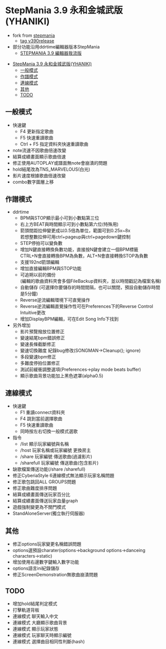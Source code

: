 
# StepMania 3.9 永和金城武版(YHANIKI)
   + fork from [stepmania](https://github.com/stepmania/stepmania)
     + [tag v390release](https://github.com/stepmania/stepmania/releases/tag/v390release)
   + 部分功能沿用ddrtime編輯器版本StepMania
     + [STEPMANIA 3.9 編輯器我流版](https://forum.gamer.com.tw/C.php?bsn=16862&snA=1184)
<!-- TOC -->

- [StepMania 3.9 永和金城武版(YHANIKI)](#stepmania-39-%e6%b0%b8%e5%92%8c%e9%87%91%e5%9f%8e%e6%ad%a6%e7%89%88yhaniki)
  - [一般模式](#%e4%b8%80%e8%88%ac%e6%a8%a1%e5%bc%8f)
  - [作譜模式](#%e4%bd%9c%e8%ad%9c%e6%a8%a1%e5%bc%8f)
  - [連線模式](#%e9%80%a3%e7%b7%9a%e6%a8%a1%e5%bc%8f)
  - [其他](#%e5%85%b6%e4%bb%96)
  - [TODO](#todo)

<!-- /TOC -->
## 一般模式
   + 快速鍵
     + F4 更新指定歌曲
     + F5 快速重讀歌曲
     + Ctrl + F5 指定資料夾快速重讀歌曲
   + note流速不因歌曲倍速改變
   + 結算成績畫面顯示歌曲倍速
   + 修正使用AUTOPLAY或譜面無note會崩潰的問題
   + hold結尾改為TNS_MARVELOUS(白光)
   + 影片速度根據歌曲倍速改變
   + combo數字圖層上移

## 作譜模式
   + ddrtime
     + BPM與STOP顯示最小可到小數點第三位  
     + 右上方BEAT與時間顯示可到小數點第六位(特殊用)  
     + 箭頭間距拉伸變更成以0.5倍為單位，範圍可到0.25x~8x  
        若想整數拉伸可用ctrl+pageup與ctrl+pagedown鍵控制  
     + STEP停拍可以變負數  
     + 增加N鍵直接轉換負數功能，直接按N鍵會建立一個BPM標籤  
        CTRL+N會直接轉換BPM為負數，ALT+N會直接轉換STOP為負數  
     + 支援192nd箭頭編輯  
     + 增加直接編輯BPM與STOP功能   
     + 可追朔以前的備份  
        (編輯的歌曲資料夾會多個FileBackup資料夾，並以時間戳記為檔案名稱)  
     +  自動儲存 (可選擇你要儲存的時間間隔，也可以關閉，預設自動儲存時間是5分鐘)  
     +  Reverse逆流編輯環境下可直覺操作  
     +  Reverse逆流編輯直覺操作性可在Preferences下的Reverse Control Intuitive更改  
     + 增加DisplayBPM編輯，可在Edit Song Info下找到
   + 另外增加
     + 影片預覽撥放位置修正
     + 變速結尾bpm錯誤修正
     + 變速長條截斷修正
     + 變速切換難度 紀錄bug修改(SONGMAN->Cleanup(); ignore)
     + 多段變速bpm修正
     + 多難度停拍位置修正
     + 測試前緩衝調整選項(Preferences->play mode beats buffer)
     + 顯示歌曲背景功能加上黑色遮罩(alpha0.5)

## 連線模式
   + 快速鍵
     + F1 重讀connect資料夾
     + F4 跳到當前選擇歌曲
     + F5 快速重讀歌曲
     + 同時按左右切換一般模式選歌
   + 指令
     + /list 顯示玩家編號與名稱
     + /host 玩家名稱或玩家編號 更換房主
     + /share 玩家編號 傳送歌曲(過濾影片)
     + /sharefull 玩家編號 傳送歌曲(包含影片)
   + 缺歌檔案傳送功能(/share /sharefull)
   + 修正CyberiaStyle 6連線模式無法顯示玩家名稱問題
   + 修正歌包跳回ALL GROUPS問題
   + 修正歌曲難度排序問題
   + 結算成績畫面傳送玩家百分比
   + 結算成績畫面傳送玩家血量graph
   + 遊戲強制變更為不關門模式
   + StandAloneServer(獨立執行伺服器)

## 其他
   + 修正options玩家變更名稱錯誤問題
   + options選預設charater(options->background options->danceing characters->static)
   + 增加使用右邊數字鍵輸入數字功能
   + options語言ini紀錄儲存
   + 修正ScreenDemonstration無歌曲崩潰問題

## TODO
  + 增加hold結尾判定模式
  + 打擊軌道背板
  + 連線模式 聊天輸入中文
  + 連線模式 大廳顯示歌曲背景
  + 連線模式 顯示玩家狀態
  + 連線模式 玩家聊天時顯示編號
  + 連線模式 選擇曲目相同性判斷(hash)